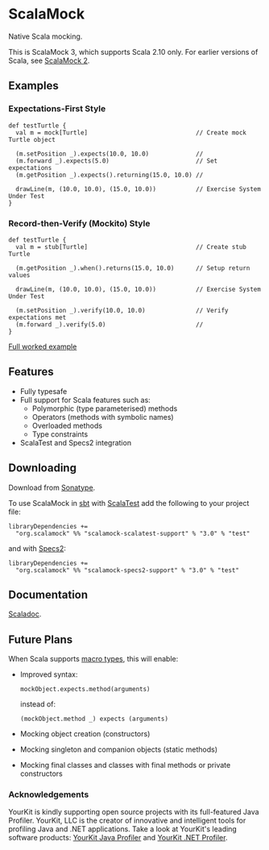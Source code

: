 # ScalaMock

Native Scala mocking.

This is ScalaMock 3, which supports Scala 2.10 only. For earlier versions of Scala, see [ScalaMock 2](https://github.com/paulbutcher/ScalaMock/tree/ScalaMock2).

## Examples

### Expectations-First Style

    def testTurtle {
      val m = mock[Turtle]                              // Create mock Turtle object
    
      (m.setPosition _).expects(10.0, 10.0)             //
      (m.forward _).expects(5.0)                        // Set expectations
      (m.getPosition _).expects().returning(15.0, 10.0) // 
    
      drawLine(m, (10.0, 10.0), (15.0, 10.0))           // Exercise System Under Test
    }

### Record-then-Verify (Mockito) Style

    def testTurtle {
      val m = stub[Turtle]                              // Create stub Turtle
      
      (m.getPosition _).when().returns(15.0, 10.0)      // Setup return values
    
      drawLine(m, (10.0, 10.0), (15.0, 10.0))           // Exercise System Under Test
    
      (m.setPosition _).verify(10.0, 10.0)              // Verify expectations met
      (m.forward _).verify(5.0)                         //
    }

[Full worked example](http://www.paulbutcher.com/2012/10/scalamock3-step-by-step/)

## Features

* Fully typesafe
* Full support for Scala features such as:
  * Polymorphic (type parameterised) methods
  * Operators (methods with symbolic names)
  * Overloaded methods
  * Type constraints
* ScalaTest and Specs2 integration

## Downloading

Download from [Sonatype](https://oss.sonatype.org/content/repositories/releases/org/scalamock/).

To use ScalaMock in [sbt](http://www.scala-sbt.org/) with [ScalaTest](http://www.scalatest.org/) add the following to your project file:

    libraryDependencies +=
      "org.scalamock" %% "scalamock-scalatest-support" % "3.0" % "test"

and with [Specs2](http://etorreborre.github.com/specs2/):

    libraryDependencies +=
      "org.scalamock" %% "scalamock-specs2-support" % "3.0" % "test"

## Documentation

[Scaladoc](http://scalamock.org/api/index.html#org.scalamock.package).

## Future Plans

When Scala supports [macro types](http://scalamacros.org/future.html), this will enable:

* 
  Improved syntax:

      mockObject.expects.method(arguments)

  instead of:

      (mockObject.method _) expects (arguments)

* Mocking object creation (constructors)
* Mocking singleton and companion objects (static methods)
* Mocking final classes and classes with final methods or private constructors

### Acknowledgements

YourKit is kindly supporting open source projects with its full-featured Java Profiler.
YourKit, LLC is the creator of innovative and intelligent tools for profiling
Java and .NET applications. Take a look at YourKit's leading software products:
[YourKit Java Profiler](http://www.yourkit.com/java/profiler/index.jsp) and
[YourKit .NET Profiler](http://www.yourkit.com/.net/profiler/index.jsp).